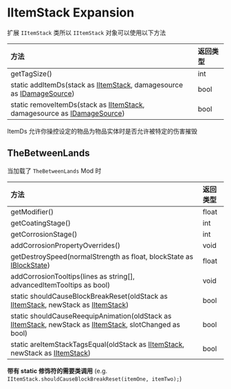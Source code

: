 # IItemStack Expansion

扩展 `IItemStack` 类所以 `IItemStack` 对象可以使用以下方法

| 方法 | 返回类型 |
| :---------------- | :---------------- |
| getTagSize() | int |
| static addItemDs(stack as [IItemStack](https://docs.blamejared.com/1.12/en/Vanilla/Items/IItemStack/), damagesource as [IDamageSource](https://docs.blamejared.com/1.12/en/Vanilla/Damage/IDamageSource/)) | bool |
| static removeItemDs(stack as [IItemStack](https://docs.blamejared.com/1.12/en/Vanilla/Items/IItemStack/), damagesource as [IDamageSource](https://docs.blamejared.com/1.12/en/Vanilla/Damage/IDamageSource/)) | bool |

ItemDs 允许你操控设定的物品为物品实体时是否允许被特定的伤害摧毁

## TheBetweenLands

当加载了 `TheBetweenLands`  Mod 时

| 方法 | 返回类型 |
| :---------------- | :---------------- |
| getModifier() | float |
| getCoatingStage() | int |
| getCorrosionStage() | int |
| addCorrosionPropertyOverrides() | void |
| getDestroySpeed(normalStrength as float, blockState as [IBlockState](https://docs.blamejared.com/1.12/en/Vanilla/Blocks/IBlockState/)) | float |
| addCorrosionTooltips(lines as string[], advancedItemTooltips as bool) | void |
| static shouldCauseBlockBreakReset(oldStack as [IItemStack](https://docs.blamejared.com/1.12/en/Vanilla/Items/IItemStack/), newStack as [IItemStack](https://docs.blamejared.com/1.12/en/Vanilla/Items/IItemStack/)) | bool |
| static shouldCauseReequipAnimation(oldStack as [IItemStack](https://docs.blamejared.com/1.12/en/Vanilla/Items/IItemStack/), newStack as [IItemStack](https://docs.blamejared.com/1.12/en/Vanilla/Items/IItemStack/), slotChanged as bool) | bool |
| static areItemStackTagsEqual(oldStack as [IItemStack](https://docs.blamejared.com/1.12/en/Vanilla/Items/IItemStack/), newStack as [IItemStack](https://docs.blamejared.com/1.12/en/Vanilla/Items/IItemStack/)) | bool |

**带有 static 修饰符的需要类调用** (e.g. `IItemStack.shouldCauseBlockBreakReset(itemOne, itemTwo);`)
